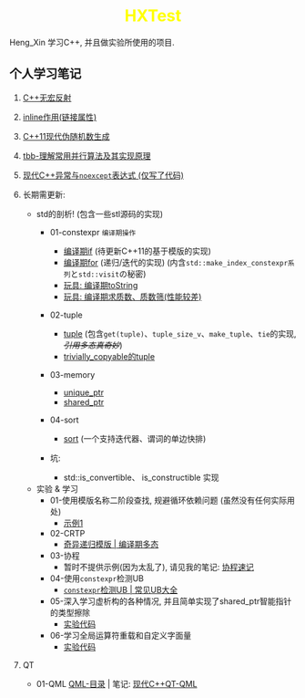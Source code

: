 <h1 align="center" style="color:yellow">HXTest</h1>

Heng_Xin 学习C++, 并且做实验所使用的项目.

## 个人学习笔记

1. [C++无宏反射](./src/01-reflection/C++无宏反射.md)

2. [inline作用(链接属性)](./src/02-link-property/inline关键字的作用.md)

3. [C++11现代伪随机数生成](./src/03-random/现代伪随机数生成.md)

4. [tbb-理解常用并行算法及其实现原理](./src/04-tbb/tbb-理解常用并行算法及其实现原理.md)

5. [现代C++异常与`noexcept`表达式 (仅写了代码)](./src/05-exception/demo/01-noexcept/01_main.cpp)

6. 长期需更新: 
    - std的剖析! (包含一些stl源码的实现)
        - 01-constexpr `编译期操作`
            - [编译期if](./src/06-std-analyse/demo/01-constexpr/01_if.cpp) (待更新C++11的基于模版的实现)
            - [编译期for](./src/06-std-analyse/demo/01-constexpr/02_for.cpp) (递归/迭代的实现) (内含`std::make_index_constexpr系列`と`std::visit`の秘密)
            - [玩具: 编译期toString](./src/06-std-analyse/demo/01-constexpr/03_toString.cpp)
            - [玩具: 编译期求质数、质数筛(性能较差)](./src/06-std-analyse/demo/01-constexpr/04_primeNumber.cpp)
        - 02-tuple
            - [tuple](./src/06-std-analyse/demo/02-tuple/01_tuple.cpp) (包含`get(tuple)`、`tuple_size_v`、`make_tuple`、`tie`的实现, *~~引用多态真奇妙~~*)
            - [trivially_copyable的tuple](./src/06-std-analyse/demo/02-tuple/02_tuple.cpp)
        
        - 03-memory
            - [unique_ptr](./src/06-std-analyse/demo/03-memory/01_UniquePtr.cpp)
            - [shared_ptr](./src/06-std-analyse/demo/03-memory/02_SharedPtr.cpp)

        - 04-sort
            - [sort](./src/06-std-analyse/demo/04-sort/01_sort.cpp) (一个支持迭代器、谓词的单边快排)

        - 坑:
            - std::is_convertible、 is_constructible 实现
    - 实验 & 学习
        - 01-使用模版名称二阶段查找, 规避循环依赖问题 (虽然没有任何实际用处)
            - [示例1](./ser/../src/06-std-analyse/test/01-tp-ForwardDeclaration/test_01.cpp)
        - 02-CRTP
            - [奇异递归模版 | 编译期多态](./src/06-std-analyse/test/02-crtp/01_crtp.cpp)
        - 03-协程
            - 暂时不提供示例(因为太乱了), 请见我的笔记: [协程速记](https://hengxin666.github.io/HXLoLi/docs/%E7%A8%8B%E5%BA%8F%E8%AF%AD%E8%A8%80/C++/%E7%8E%B0%E4%BB%A3C++/%E7%8E%B0%E4%BB%A3C++%E5%8D%8F%E7%A8%8B/%E5%8D%8F%E7%A8%8B%E9%80%9F%E8%AE%B0)
        - 04-使用`constexpr`检测UB
            - [`constexpr`检测UB | 常见UB大全](src/06-std-analyse/test/04-select-ub/01_ub_look.cpp)
        - 05-深入学习虚析构的各种情况, 并且简单实现了shared_ptr智能指针的类型擦除
            - [实验代码](src/06-std-analyse/test/05-vBaseClass/01-v_base_class.cpp)
        - 06-学习全局运算符重载和自定义字面量
            - [实验代码](src/06-std-analyse/test/06-my-op/01_my_op.cpp)
7. QT
   - 01-QML [QML-目录](./src/07-qt/01-qml/) | 笔记: [现代C++QT-QML](https://hengxin666.github.io/HXLoLi/docs/%E7%A8%8B%E5%BA%8F%E8%AF%AD%E8%A8%80/C++/%E7%8E%B0%E4%BB%A3C++/%E7%8E%B0%E4%BB%A3C++QT/QML/Window%E4%BB%8B%E7%BB%8D%E4%B8%B6%E5%88%9D%E8%AF%86)